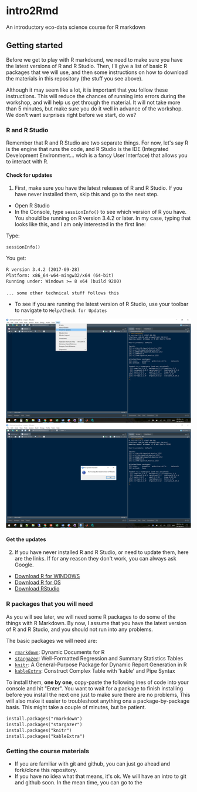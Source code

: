 # intro2Rmd

An introductory eco-data science course for R markdown

## Getting started

Before we get to play with R markdound, we need to make sure you have the latest versions of R and R Studio. Then, I'll give a list of basic R packages that we will use, and then some instructions on how to download the materials in this repository (the stuff you see above).

Although it may seem like a lot, it is important that you follow these instructions. This will reduce the chances of running into errors during the workshop, and will help us get through the material. It will not take more than 5 minutes, but make sure you do it well in advance of the workshop. We don't want surprises right before we start, do we?

### R and R Studio

Remember that R and R Studio are two separate things. For now, let's say R is the engine that runs the code, and R Studio is the IDE (Integrated Development Environment... wich is a fancy User Interface) that allows you to interact with R.

#### Check for updates

1. First, make sure you have the latest releases of R and R Studio. If you have never installed them, skip this and go to the next step.

  - Open R Studio
  - In the Console, type `sessionInfo()` to see which version of R you have. You should be running on R version 3.4.2 or later. In my case, typing that looks like this, and I am only interested in the first line:

Type:
  
```
sessionInfo()
```
You get:
```
R version 3.4.2 (2017-09-28)
Platform: x86_64-w64-mingw32/x64 (64-bit)
Running under: Windows >= 8 x64 (build 9200)

... some other technical stuff follows this
```

  - To see if you are running the latest version of R Studio, use your toolbar to navigate to `Help/Check for Updates`

![Navigate to Help/Check for Updates](./Images/CheckUpdates1.png)
![In my case, I am up to date](./Images/CheckUpdates2.png)

#### Get the updates

2. If you have never installed R and R Studio, or need to update them, here are the links. If for any reason they don't work, you can always ask Google.

- [Download R for WINDOWS](https://cran.r-project.org/bin/windows/base/)
- [Download R for OS](https://cran.r-project.org/bin/macosx/)
- [Download RStudio](https://www.rstudio.com/products/rstudio/download/)

### R packages that you will need

As you will see later, we will need some R packages to do some of the things with R Markdown. By now, I assume that you have the latest version of R and R Studio, and you should not run into any problems.

The basic packages we will need are:

- [`rmarkdown`](https://cran.r-project.org/web/packages/rmarkdown/index.html): Dynamic Documents for R
- [`stargazer`](https://cran.r-project.org/web/packages/stargazer/index.html): Well-Formatted Regression and Summary Statistics Tables
- [`knitr`](https://cran.r-project.org/web/packages/knitr/index.html): A General-Purpose Package for Dynamic Report Generation in R
- [`kableExtra`](https://cran.r-project.org/web/packages/kableExtra/index.html): Construct Complex Table with 'kable' and Pipe Syntax

To install them, **one by one**, copy-paste the following ines of code into your console and hit "Enter". You want to wait for a package to finish installing before you install the next one just to make sure there are no problems, This will also make it easier to troubleshoot anything ona a package-by-package basis. This might take a couple of minutes, but be patient.

```
install.packages("rmarkdown")
install.packages("stargazer")
install.packages("knitr")
install.packages("kableExtra")
```

### Getting the course materials

- If you are familiar with git and github, you can just go ahead and fork/clone this repository.
- If you have no idea what that means, it's ok. We will have an intro to git and github soon. In the mean time, you can go to the 

